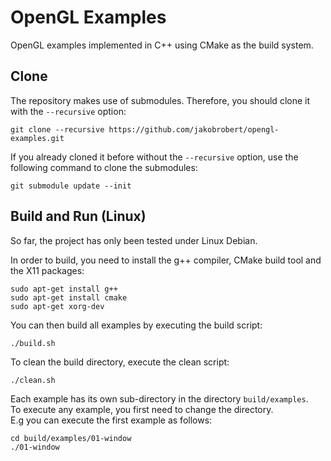 # OpenGL Examples
OpenGL examples implemented in C++ using CMake as the build system.

## Clone
The repository makes use of submodules. Therefore, you should clone it with the `--recursive` option:
```
git clone --recursive https://github.com/jakobrobert/opengl-examples.git
```

If you already cloned it before without the `--recursive` option, use the following command to clone the submodules:
```
git submodule update --init
```

## Build and Run (Linux)
So far, the project has only been tested under Linux Debian.

In order to build, you need to install the g++ compiler, CMake build tool and the X11 packages:
```
sudo apt-get install g++
sudo apt-get install cmake
sudo apt-get xorg-dev
```

You can then build all examples by executing the build script:
```
./build.sh
```

To clean the build directory, execute the clean script:
```
./clean.sh
```

Each example has its own sub-directory in the directory `build/examples`.  
To execute any example, you first need to change the directory.  
E.g you can execute the first example as follows:
```
cd build/examples/01-window
./01-window
```
